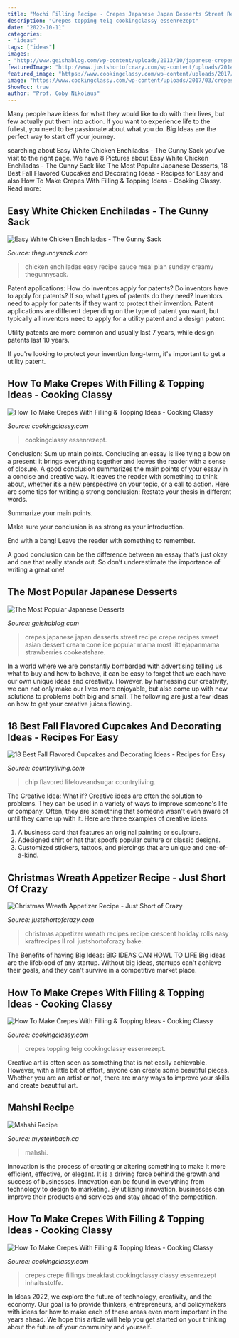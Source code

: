 ```yaml
---
title: "Mochi Filling Recipe - Crepes Japanese Japan Desserts Street Recipe Crepe Recipes Sweet Asian Dessert Cream Cone Ice Popular Mama Most Littlejapanmama Strawberries Cookeatshare"
description: "Crepes topping teig cookingclassy essenrezept"
date: "2022-10-11"
categories:
- "ideas"
tags: ["ideas"]
images:
- "http://www.geishablog.com/wp-content/uploads/2013/10/japanese-crepes.jpg"
featuredImage: "http://www.justshortofcrazy.com/wp-content/uploads/2014/10/kraft1-696x1024.jpg"
featured_image: "https://www.cookingclassy.com/wp-content/uploads/2017/03/crepes-20.jpg"
image: "https://www.cookingclassy.com/wp-content/uploads/2017/03/crepes-9.jpg"
ShowToc: true
author: "Prof. Coby Nikolaus"
---
```



Many people have ideas for what they would like to do with their lives, but few actually put them into action. If you want to experience life to the fullest, you need to be passionate about what you do. Big Ideas are the perfect way to start off your journey.

	

		
searching about Easy White Chicken Enchiladas - The Gunny Sack you've visit to the right page. We have 8 Pictures about Easy White Chicken Enchiladas - The Gunny Sack like The Most Popular Japanese Desserts, 18 Best Fall Flavored Cupcakes and Decorating Ideas - Recipes for Easy and also How To Make Crepes With Filling &amp; Topping Ideas - Cooking Classy. Read more:
		
    
## Easy White Chicken Enchiladas - The Gunny Sack

<img loading=lazy src="https://www.thegunnysack.com/wp-content/uploads/2016/01/White-Chicken-Enchiladas-Recipe.jpg" onerror="this.onerror=null;this.src='https://tse4.mm.bing.net/th?id=OIP.5d9nVOtUuyH0LwSIFAxQygHaLG&amp;pid=15.1';" alt="Easy White Chicken Enchiladas - The Gunny Sack">

_Source: thegunnysack.com_

>chicken enchiladas easy recipe sauce meal plan sunday creamy thegunnysack. 

	

Patent applications: How do inventors apply for patents?
Do inventors have to apply for patents? If so, what types of patents do they need?
Inventors need to apply for patents if they want to protect their invention. Patent applications are different depending on the type of patent you want, but typically all inventors need to apply for a utility patent and a design patent. 

 Utility patents are more common and usually last 7 years, while design patents last 10 years. 

If you're looking to protect your invention long-term, it's important to get a utility patent.

    
## How To Make Crepes With Filling &amp; Topping Ideas - Cooking Classy

<img loading=lazy src="https://www.cookingclassy.com/wp-content/uploads/2017/03/crepes-20.jpg" onerror="this.onerror=null;this.src='https://tse4.mm.bing.net/th?id=OIP.a8X9u_NJbauNrz91OYMuigHaLH&amp;pid=15.1';" alt="How To Make Crepes With Filling &amp; Topping Ideas - Cooking Classy">

_Source: cookingclassy.com_

>cookingclassy essenrezept. 

	

Conclusion: Sum up main points.
Concluding an essay is like tying a bow on a present: it brings everything together and leaves the reader with a sense of closure. A good conclusion summarizes the main points of your essay in a concise and creative way. It leaves the reader with something to think about, whether it’s a new perspective on your topic, or a call to action. Here are some tips for writing a strong conclusion:
 Restate your thesis in different words.

Summarize your main points.

Make sure your conclusion is as strong as your introduction.

End with a bang! Leave the reader with something to remember.

A good conclusion can be the difference between an essay that’s just okay and one that really stands out. So don’t underestimate the importance of writing a great one!

    
## The Most Popular Japanese Desserts

<img loading=lazy src="http://www.geishablog.com/wp-content/uploads/2013/10/japanese-crepes.jpg" onerror="this.onerror=null;this.src='https://tse2.mm.bing.net/th?id=OIP.jVqJComVf_ikzCD0dpRZbAHaE8&amp;pid=15.1';" alt="The Most Popular Japanese Desserts">

_Source: geishablog.com_

>crepes japanese japan desserts street recipe crepe recipes sweet asian dessert cream cone ice popular mama most littlejapanmama strawberries cookeatshare. 

	

In a world where we are constantly bombarded with advertising telling us what to buy and how to behave, it can be easy to forget that we each have our own unique ideas and creativity. However, by harnessing our creativity, we can not only make our lives more enjoyable, but also come up with new solutions to problems both big and small. The following are just a few ideas on how to get your creative juices flowing.

    
## 18 Best Fall Flavored Cupcakes And Decorating Ideas - Recipes For Easy

<img loading=lazy src="https://hips.hearstapps.com/clv.h-cdn.co/assets/17/32/pumpkin-chocolate-chip-cupcakes2.jpg?crop=1.0xw:1xh;center,top&amp;resize=768:*" onerror="this.onerror=null;this.src='https://tse1.mm.bing.net/th?id=OIP.2uFCQM2ZshFydjjCzWZbYgHaLH&amp;pid=15.1';" alt="18 Best Fall Flavored Cupcakes and Decorating Ideas - Recipes for Easy">

_Source: countryliving.com_

>chip flavored lifeloveandsugar countryliving. 

	

The Creative Idea: What if?
Creative ideas are often the solution to problems. They can be used in a variety of ways to improve someone's life or company. Often, they are something that someone wasn't even aware of until they came up with it. Here are three examples of creative ideas: 
1. A business card that features an original painting or sculpture. 
2. Adesigned shirt or hat that spoofs popular culture or classic designs. 
3. Customized stickers, tattoos, and piercings that are unique and one-of-a-kind.

    
## Christmas Wreath Appetizer Recipe - Just Short Of Crazy

<img loading=lazy src="http://www.justshortofcrazy.com/wp-content/uploads/2014/10/kraft1-696x1024.jpg" onerror="this.onerror=null;this.src='https://tse3.mm.bing.net/th?id=OIP.8OwG760AayQkfmqE006toAHaK5&amp;pid=15.1';" alt="Christmas Wreath Appetizer Recipe - Just Short of Crazy">

_Source: justshortofcrazy.com_

>christmas appetizer wreath recipes recipe crescent holiday rolls easy kraftrecipes ll roll justshortofcrazy bake. 

	

The Benefits of having Big Ideas:
BIG IDEAS CAN HOWL TO LIFE
Big ideas are the lifeblood of any startup. Without big ideas, startups can't achieve their goals, and they can't survive in a competitive market place.

    
## How To Make Crepes With Filling &amp; Topping Ideas - Cooking Classy

<img loading=lazy src="https://www.cookingclassy.com/wp-content/uploads/2017/03/crepes-9.jpg" onerror="this.onerror=null;this.src='https://tse3.mm.bing.net/th?id=OIP.G-0pLOtvZ91iz2aBJqu0twHaLH&amp;pid=15.1';" alt="How To Make Crepes With Filling &amp; Topping Ideas - Cooking Classy">

_Source: cookingclassy.com_

>crepes topping teig cookingclassy essenrezept. 

	

Creative art is often seen as something that is not easily achievable. However, with a little bit of effort, anyone can create some beautiful pieces. Whether you are an artist or not, there are many ways to improve your skills and create beautiful art.

    
## Mahshi Recipe

<img loading=lazy src="https://www.mysteinbach.ca/recipes/wp-content/uploads/mahshi-700x450.jpg" onerror="this.onerror=null;this.src='https://tse1.mm.bing.net/th?id=OIP.u3ndO174TA4Y0_dIp57pggHaEw&amp;pid=15.1';" alt="Mahshi Recipe">

_Source: mysteinbach.ca_

>mahshi. 

	

Innovation is the process of creating or altering something to make it more efficient, effective, or elegant. It is a driving force behind the growth and success of businesses. Innovation can be found in everything from technology to design to marketing. By utilizing innovation, businesses can improve their products and services and stay ahead of the competition.

    
## How To Make Crepes With Filling &amp; Topping Ideas - Cooking Classy

<img loading=lazy src="https://www.cookingclassy.com/wp-content/uploads/2017/03/crepes-18.jpg" onerror="this.onerror=null;this.src='https://tse2.mm.bing.net/th?id=OIP.G0Okvwj3IzyrTXYOFZET9QHaLH&amp;pid=15.1';" alt="How To Make Crepes With Filling &amp; Topping Ideas - Cooking Classy">

_Source: cookingclassy.com_

>crepes crepe fillings breakfast cookingclassy classy essenrezept inhaltsstoffe. 

	

In Ideas 2022, we explore the future of technology, creativity, and the economy. Our goal is to provide thinkers, entrepreneurs, and policymakers with ideas for how to make each of these areas even more important in the years ahead. We hope this article will help you get started on your thinking about the future of your community and yourself.

